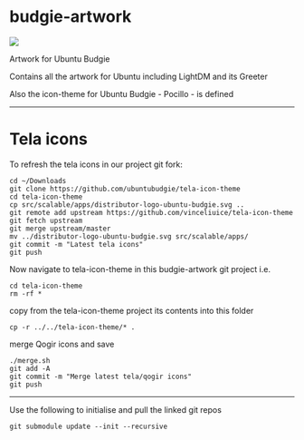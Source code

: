 budgie-artwork
==============

[![](https://opencollective.com/ubuntubudgie/tiers/backer.svg?avatarHeight=96)](https://opencollective.com/ubuntubudgie)

Artwork for Ubuntu Budgie

Contains all the artwork for Ubuntu including LightDM and its Greeter

Also the icon-theme for Ubuntu Budgie - Pocillo - is defined

---

# Tela icons

To refresh the tela icons in our project git fork:

    cd ~/Downloads
    git clone https://github.com/ubuntubudgie/tela-icon-theme
    cd tela-icon-theme
    cp src/scalable/apps/distributor-logo-ubuntu-budgie.svg ..
    git remote add upstream https://github.com/vinceliuice/tela-icon-theme
    git fetch upstream
    git merge upstream/master
    mv ../distributor-logo-ubuntu-budgie.svg src/scalable/apps/
    git commit -m "Latest tela icons"
    git push

Now navigate to tela-icon-theme in this budgie-artwork git project i.e.

    cd tela-icon-theme
    rm -rf *

copy from the tela-icon-theme project its contents into this folder

    cp -r ../../tela-icon-theme/* .

merge Qogir icons and save

    ./merge.sh
    git add -A
    git commit -m "Merge latest tela/qogir icons"
    git push

---

Use the following to initialise and pull the linked git repos

    git submodule update --init --recursive
